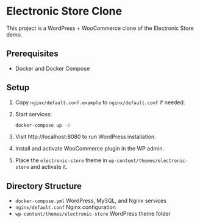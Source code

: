 # Electronic Store Clone

This project is a WordPress + WooCommerce clone of the Electronic Store demo.

## Prerequisites
- Docker and Docker Compose

## Setup
1. Copy `nginx/default.conf.example` to `nginx/default.conf` if needed.
2. Start services:

   ```bash
   docker-compose up -d
   ```

3. Visit http://localhost:8080 to run WordPress installation.
4. Install and activate WooCommerce plugin in the WP admin.
5. Place the `electronic-store` theme in `wp-content/themes/electronic-store` and activate it.

## Directory Structure
- `docker-compose.yml` WordPress, MySQL, and Nginx services
- `nginx/default.conf` Nginx configuration
- `wp-content/themes/electronic-store` WordPress theme folder
